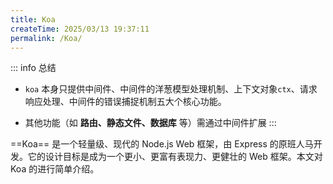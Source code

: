 ```yaml
---
title: Koa
createTime: 2025/03/13 19:37:11
permalink: /Koa/
---
```


::: info 总结
- `koa` 本身只提供中间件、中间件的洋葱模型处理机制、上下文对象`ctx`、请求响应处理、中间件的错误捕捉机制五大个核心功能。

- 其他功能（如 **路由、静态文件、数据库** 等）需通过中间件扩展
:::

==Koa== 是一个轻量级、现代的 Node.js Web 框架，由 Express 的原班人马开发。它的设计目标是成为一个更小、更富有表现力、更健壮的 Web 框架。本文对 Koa 的进行简单介绍。
